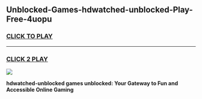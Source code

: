 
## Unblocked-Games-hdwatched-unblocked-Play-Free-4uopu
<h3>
<a href="https://premium76.site?title=hdwatched-unblocked&ref=20M">CLICK TO PLAY</a></h3>
<hr>

<h3>
<a href="https://premium76.site?title=hdwatched-unblocked&ref=20M">CLICK 2 PLAY</a>
  
</h3>

<a href="https://premium76.site?title=hdwatched-unblocked&ref=19M"><img src="https://clearcache.store/games.png"></a>


**hdwatched-unblocked games unblocked: Your Gateway to Fun and Accessible Online Gaming**
